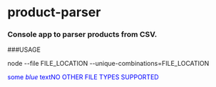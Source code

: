 # product-parser

### Console app to parser products from CSV.

###USAGE

node --file FILE_LOCATION --unique-combinations=FILE_LOCATION

<span style="color:blue">some *blue* textNO OTHER FILE TYPES SUPPORTED</span>
